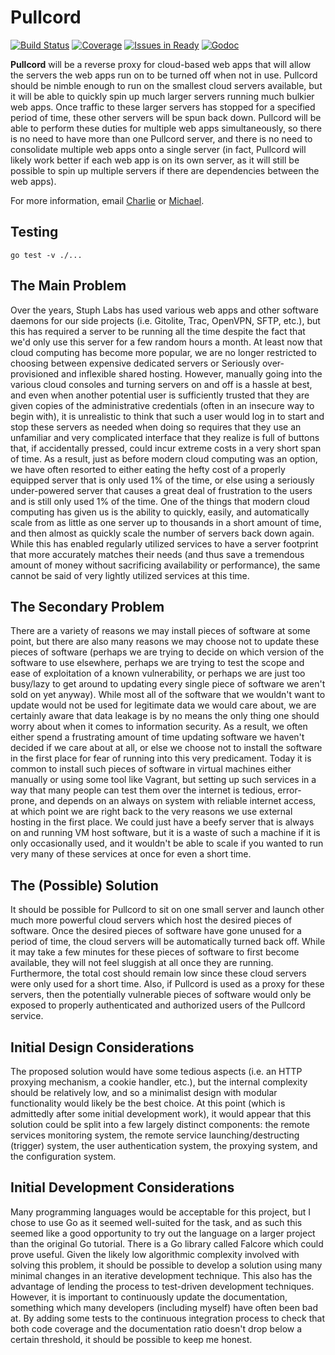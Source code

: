 Pullcord
========

[![Build Status](https://img.shields.io/travis/stuphlabs/pullcord/master.svg)](https://travis-ci.org/stuphlabs/pullcord) [![Coverage](https://img.shields.io/coveralls/stuphlabs/pullcord/master.svg)](https://coveralls.io/github/stuphlabs/pullcord?branch=master) [![Issues in Ready](https://img.shields.io/waffle/label/stuphlabs/pullcord/ready.svg)](https://waffle.io/stuphlabs/pullcord) [![Godoc](http://img.shields.io/badge/godoc-reference-5272B4.svg)](http://godoc.org/github.com/stuphlabs/pullcord)


**Pullcord** will be a reverse proxy for cloud-based web apps that will allow
the servers the web apps run on to be turned off when not in use. Pullcord
should be nimble enough to run on the smallest cloud servers available, but it
will be able to quickly spin up much larger servers running much bulkier web
apps. Once traffic to these larger servers has stopped for a specified period
of time, these other servers will be spun back down. Pullcord will be able to
perform these duties for multiple web apps simultaneously, so there is no need
to have more than one Pullcord server, and there is no need to consolidate
multiple web apps onto a single server (in fact, Pullcord will likely work
better if each web app is on its own server, as it will still be possible to
spin up multiple servers if there are dependencies between the web apps).

For more information, email [Charlie](mailto://charlie@stuphlabs.com) or
[Michael](mailto://michael@stuphlabs.com).

## Testing
```
go test -v ./...
```

## The Main Problem
Over the years, Stuph Labs has used various web apps and other software daemons
for our side projects (i.e. Gitolite, Trac, OpenVPN, SFTP, etc.), but this has
required a server to be running all the time despite the fact that we'd only
use this server for a few random hours a month. At least now that cloud
computing has become more popular, we are no longer restricted to choosing
between expensive dedicated servers or Seriously over-provisioned and inflexible
shared hosting. However, manually going into the various cloud consoles and
turning servers on and off is a hassle at best, and even when another potential
user is sufficiently trusted that they are given copies of the administrative
credentials (often in an insecure way to begin with), it is unrealistic to
think that such a user would log in to start and stop these servers as needed
when doing so requires that they use an unfamiliar and very complicated
interface that they realize is full of buttons that, if accidentally pressed,
could incur extreme costs in a very short span of time. As a result, just as
before modern cloud computing was an option, we have often resorted to either
eating the hefty cost of a properly equipped server that is only used 1% of the
time, or else using a seriously under-powered server that causes a great deal of
frustration to the users and is still only used 1% of the time.
One of the things that modern cloud computing has given us is the ability to
quickly, easily, and automatically scale from as little as one server up to
thousands in a short amount of time, and then almost as quickly scale the
number of servers back down again. While this has enabled regularly utilized
services to have a server footprint that more accurately matches their needs
(and thus save a tremendous amount of money without sacrificing availability or
performance), the same cannot be said of very lightly utilized services at this
time.

## The Secondary Problem
There are a variety of reasons we may install pieces of software at some point,
but there are also many reasons we may choose not to update these pieces of
software (perhaps we are trying to decide on which version of the software to
use elsewhere, perhaps we are trying to test the scope and ease of exploitation
of a known vulnerability, or perhaps we are just too busy/lazy to get around to
updating every single piece of software we aren't sold on yet anyway). While
most all of the software that we wouldn't want to update would not be used for
legitimate data we would care about, we are certainly aware that data leakage
is by no means the only thing one should worry about when it comes to
information security. As a result, we often either spend a frustrating amount
of time updating software we haven't decided if we care about at all, or else
we choose not to install the software in the first place for fear of running
into this very predicament. Today it is common to install such pieces of
software in virtual machines either manually or using some tool like Vagrant,
but setting up such services in a way that many people can test them over the
internet is tedious, error-prone, and depends on an always on system with
reliable internet access, at which point we are right back to the very reasons
we use external hosting in the first place. We could just have a beefy server
that is always on and running VM host software, but it is a waste of such a
machine if it is only occasionally used, and it wouldn't be able to scale if
you wanted to run very many of these services at once for even a short time.

## The (Possible) Solution
It should be possible for Pullcord to sit on one small server and launch other
much more powerful cloud servers which host the desired pieces of software.
Once the desired pieces of software have gone unused for a period of time, the
cloud servers will be automatically turned back off. While it may take a few
minutes for these pieces of software to first become available, they will not
feel sluggish at all once they are running. Furthermore, the total cost should
remain low since these cloud servers were only used for a short time. Also, if
Pullcord is used as a proxy for these servers, then the potentially vulnerable
pieces of software would only be exposed to properly authenticated and
authorized users of the Pullcord service.

## Initial Design Considerations
The proposed solution would have some tedious aspects (i.e. an HTTP proxying
mechanism, a cookie handler, etc.), but the internal complexity should be
relatively low, and so a minimalist design with modular functionality would
likely be the best choice. At this point (which is admittedly after some
initial development work), it would appear that this solution could be split
into a few largely distinct components: the remote services monitoring system,
the remote service launching/destructing (trigger) system, the user
authentication system, the proxying system, and the configuration system.

## Initial Development Considerations
Many programming languages would be acceptable for this project, but I chose to
use Go as it seemed well-suited for the task, and as such this seemed like a
good opportunity to try out the language on a larger project than the original
Go tutorial. There is a Go library called Falcore which could prove useful.
Given the likely low algorithmic complexity involved with solving this problem,
it should be possible to develop a solution using many minimal changes in an
iterative development technique. This also has the advantage of lending the
process to test-driven development techniques. However, it is important to
continuously update the documentation, something which many developers
(including myself) have often been bad at. By adding some tests to the
continuous integration process to check that both code coverage and the
documentation ratio doesn't drop below a certain threshold, it should be
possible to keep me honest.
